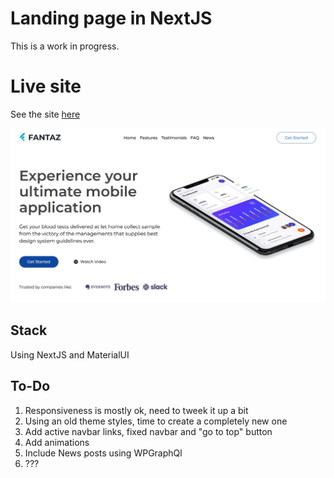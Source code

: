 # Landing page in NextJS

This is a work in progress.

# Live site

See the site [here](https://fantaz-landing.vercel.app/)

![FANTAZ landing page by Čedomir Babić](./landing_page.jpg?raw=true 'FANTAZ blog')

## Stack

Using NextJS and MaterialUI

## To-Do

1. Responsiveness is mostly ok, need to tweek it up a bit
2. Using an old theme styles, time to create a completely new one
3. Add active navbar links, fixed navbar and "go to top" button
4. Add animations
5. Include News posts using WPGraphQl
6. ???
